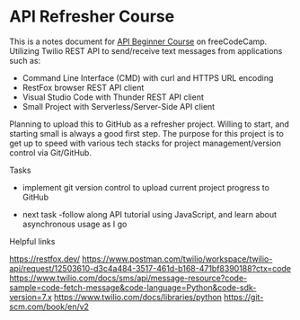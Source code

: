 
# API Refresher Course

This is a notes document for [API Beginner Course](https://www.freecodecamp.org/news/apis-for-beginners/) on freeCodeCamp. Utilizing Twilio REST API to send/receive text messages from applications such as:

- Command Line Interface (CMD) with curl and HTTPS URL encoding
- RestFox browser REST API client
- Visual Studio Code with Thunder REST API client
- Small Project with Serverless/Server-Side API client

Planning to upload this to GitHub as a refresher project. Willing to start, and starting small is always a good first step. The purpose for this project is to get up to speed with various tech stacks for project management/version control via Git/GitHub.  

Tasks
- implement git version control to upload current project progress to GitHub

- next task
    -follow along API tutorial using JavaScript, and learn about asynchronous usage as I go

Helpful links

https://restfox.dev/
https://www.postman.com/twilio/workspace/twilio-api/request/12503610-d3c4a484-3517-461d-b168-471bf8390188?ctx=code
https://www.twilio.com/docs/sms/api/message-resource?code-sample=code-fetch-message&code-language=Python&code-sdk-version=7.x
https://www.twilio.com/docs/libraries/python
https://git-scm.com/book/en/v2